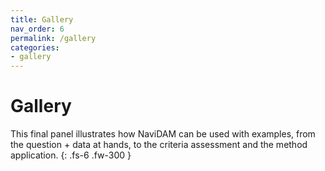 ```yaml
---
title: Gallery
nav_order: 6
permalink: /gallery
categories:
- gallery
---
```


# Gallery

This final panel illustrates how NaviDAM can be used with examples, from the question + data at hands, to the criteria assessment and the method application.
{: .fs-6 .fw-300 }
